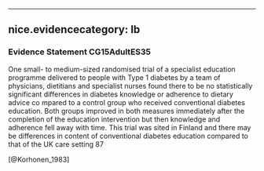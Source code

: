 
---
nice.evidencecategory: Ib
---

### Evidence Statement CG15AdultES35
One small- to medium-sized randomised trial of a specialist education programme delivered to people with Type 1 diabetes by a team of physicians, dietitians and specialist nurses found there to be no statistically significant differences in diabetes knowledge or adherence to dietary advice co mpared to a control group who received conventional diabetes education. Both groups improved in both measures immediately after the completion of the education intervention but then knowledge and adherence fell away with time. This trial was sited in Finland and there may be differences in content of conventional diabetes education compared to that of the UK care setting 87

[@Korhonen_1983]

